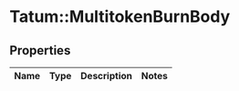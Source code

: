 # Tatum::MultitokenBurnBody

## Properties
Name | Type | Description | Notes
------------ | ------------- | ------------- | -------------


